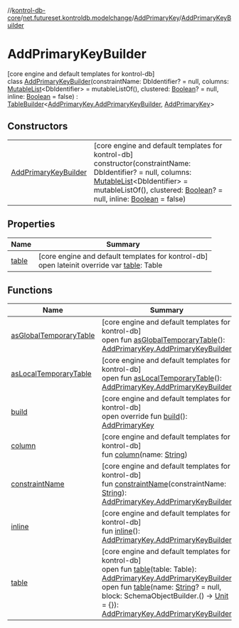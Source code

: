 //[kontrol-db-core](../../../../index.md)/[net.futureset.kontroldb.modelchange](../../index.md)/[AddPrimaryKey](../index.md)/[AddPrimaryKeyBuilder](index.md)

# AddPrimaryKeyBuilder

[core engine and default templates for kontrol-db]\
class [AddPrimaryKeyBuilder](index.md)(constraintName: DbIdentifier? = null, columns: [MutableList](https://kotlinlang.org/api/latest/jvm/stdlib/kotlin.collections/-mutable-list/index.html)&lt;DbIdentifier&gt; = mutableListOf(), clustered: [Boolean](https://kotlinlang.org/api/latest/jvm/stdlib/kotlin/-boolean/index.html)? = null, inline: [Boolean](https://kotlinlang.org/api/latest/jvm/stdlib/kotlin/-boolean/index.html) = false) : [TableBuilder](../../-table-builder/index.md)&lt;[AddPrimaryKey.AddPrimaryKeyBuilder](index.md), [AddPrimaryKey](../index.md)&gt;

## Constructors

| | |
|---|---|
| [AddPrimaryKeyBuilder](-add-primary-key-builder.md) | [core engine and default templates for kontrol-db]<br>constructor(constraintName: DbIdentifier? = null, columns: [MutableList](https://kotlinlang.org/api/latest/jvm/stdlib/kotlin.collections/-mutable-list/index.html)&lt;DbIdentifier&gt; = mutableListOf(), clustered: [Boolean](https://kotlinlang.org/api/latest/jvm/stdlib/kotlin/-boolean/index.html)? = null, inline: [Boolean](https://kotlinlang.org/api/latest/jvm/stdlib/kotlin/-boolean/index.html) = false) |

## Properties

| Name | Summary |
|---|---|
| [table](table.md) | [core engine and default templates for kontrol-db]<br>open lateinit override var [table](table.md): Table |

## Functions

| Name | Summary |
|---|---|
| [asGlobalTemporaryTable](../../-table-builder/as-global-temporary-table.md) | [core engine and default templates for kontrol-db]<br>open fun [asGlobalTemporaryTable](../../-table-builder/as-global-temporary-table.md)(): [AddPrimaryKey.AddPrimaryKeyBuilder](index.md) |
| [asLocalTemporaryTable](../../-table-builder/as-local-temporary-table.md) | [core engine and default templates for kontrol-db]<br>open fun [asLocalTemporaryTable](../../-table-builder/as-local-temporary-table.md)(): [AddPrimaryKey.AddPrimaryKeyBuilder](index.md) |
| [build](build.md) | [core engine and default templates for kontrol-db]<br>open override fun [build](build.md)(): [AddPrimaryKey](../index.md) |
| [column](column.md) | [core engine and default templates for kontrol-db]<br>fun [column](column.md)(name: [String](https://kotlinlang.org/api/latest/jvm/stdlib/kotlin/-string/index.html)) |
| [constraintName](constraint-name.md) | [core engine and default templates for kontrol-db]<br>fun [constraintName](constraint-name.md)(constraintName: [String](https://kotlinlang.org/api/latest/jvm/stdlib/kotlin/-string/index.html)): [AddPrimaryKey.AddPrimaryKeyBuilder](index.md) |
| [inline](inline.md) | [core engine and default templates for kontrol-db]<br>fun [inline](inline.md)(): [AddPrimaryKey.AddPrimaryKeyBuilder](index.md) |
| [table](../../-table-builder/table.md) | [core engine and default templates for kontrol-db]<br>open fun [table](../../-table-builder/table.md)(table: Table): [AddPrimaryKey.AddPrimaryKeyBuilder](index.md)<br>open fun [table](../../-table-builder/table.md)(name: [String](https://kotlinlang.org/api/latest/jvm/stdlib/kotlin/-string/index.html)? = null, block: SchemaObjectBuilder.() -&gt; [Unit](https://kotlinlang.org/api/latest/jvm/stdlib/kotlin/-unit/index.html) = {}): [AddPrimaryKey.AddPrimaryKeyBuilder](index.md) |
